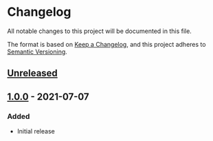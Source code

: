 # Changelog

All notable changes to this project will be documented in this file.

The format is based on [Keep a Changelog](https://keepachangelog.com/en/1.0.0/),
and this project adheres to [Semantic Versioning](https://semver.org/spec/v2.0.0.html).

## [Unreleased]

## [1.0.0] - 2021-07-07

### Added

- Initial release

[unreleased]: https://github.com/symbioquine/farmOS_asset_link/compare/unbuilt-v1.0.0...HEAD
[1.0.0]: https://github.com/symbioquine/farmOS_asset_link/releases/tag/unbuilt-v1.0.0
